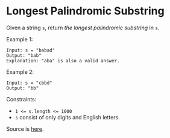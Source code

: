 Longest Palindromic Substring
===

Given a string `s`, return _the longest palindromic substring_ in `s`.


Example 1:
```
Input: s = "babad"
Output: "bab"
Explanation: "aba" is also a valid answer.
```

Example 2:
```
Input: s = "cbbd"
Output: "bb"
```

Constraints:

* `1 <= s.length <= 1000`
* `s` consist of only digits and English letters.

Source is [here](https://leetcode.com/problems/longest-palindromic-substring/).


